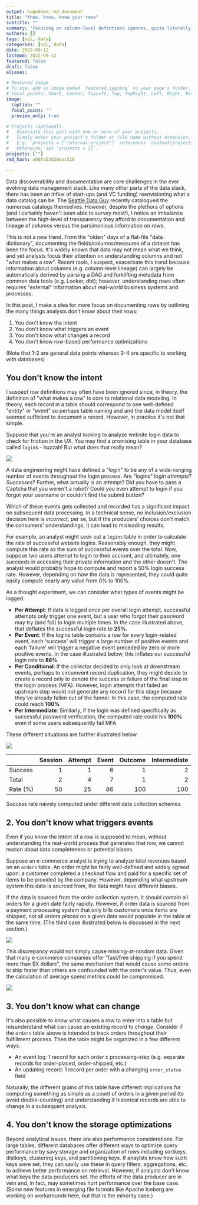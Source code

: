 ```yaml
---
output: hugodown::md_document
title: "Know, know, know your rows"
subtitle: ""
summary: "Focusing on column-level defintions ignores, quite literally, an important dimension of the data documentation problem"
authors: []
tags: [sql, data]
categories: [sql, data]
date: 2022-09-12
lastmod: 2022-09-12
featured: false
draft: false
aliases:

# Featured image
# To use, add an image named `featured.jpg/png` to your page's folder.
# Focal points: Smart, Center, TopLeft, Top, TopRight, Left, Right, BottomLeft, Bottom, BottomRight.
image:
  caption: ""
  focal_point: ""
  preview_only: true

# Projects (optional).
#   Associate this post with one or more of your projects.
#   Simply enter your project's folder or file name without extension.
#   E.g. `projects = ["internal-project"]` references `content/project/deep-learning/index.md`.
#   Otherwise, set `projects = []`.
projects: [""]
rmd_hash: a08fa52d28eac516

---
```


Data discoverability and documentation are core challenges in the ever evolving data management stack. Like many other parts of the data stack, there has been an influx of start-ups (and VC funding) reenvisioning what a data catalog can be. The [Seattle Data Guy](https://seattledataguy.substack.com/p/cataloging-data-catalogs) recently catalogued the numerous catalogs themselves. However, despite the plethora of options (and I certainly haven't been able to survey most!), I notice an imbalance between the high-level of transparency they afford to documentation and lineage of *columns* versus the parsimonious information on *rows*.

This is not a new trend. From the "olden" days of a flat-file "data dictionary", documenting the fields/columns/measures of a dataset has been the focus. It's widely known that data may not mean what we think, and yet analysts focus their attention on understanding columns and not "what makes a row". Recent tools, I suspect, exacerbate this trend because information about columns (e.g. column-level lineage) can largely be automatically derived by parsing a DAG and forklifting metadata from common data tools (e.g. Looker, dbt); however, understanding rows often requires "external" information about real-world business systems and processes.

In this post, I make a plea for more focus on documenting rows by outlining the many things analysts don't know about their rows:

1.  You don't know the intent
2.  You don't know what triggers an event
3.  You don't know what changes a record
4.  You don't know row-based performance optimizations

(Note that 1-2 are general data points whereas 3-4 are specific to working with databases)

## You don't know the intent

I suspect row definitions may often have been ignored since, in theory, the definition of "what makes a row" is core to relational data modeling. In theory, each record in a table should correspond to one well-defined "entity" or "event" so perhaps table naming and and the data model itself seemed sufficient to document a record. However, in practice it's not that simple.

Suppose that you're an analyst looking to analyze website login data to check for friction in the UX. You may find a promising table in your database called `login`s - huzzah! But what does that really mean?

![](login-log.png)

A data engineering might have defined a "login" to be any of a wide-ranging number of events throughout the login process. Are "logins" login *attempts*? *Successes*? Further, what actually is an attempt? Did you have to pass a Captcha that you weren't a robot? Could you even attempt to login if you forgot your username or couldn't find the submit button?

Which of these events gets collected and recorded has a significant impact on subsequent data processing. In a technical sense, no inclusion/exclusion decision here is *incorrect*, per se, but if the producers' choices don't match the consumers' understandings, it can lead to misleading results.

For example, an analyst might seek out a `logins` table in order to calculate the rate of successful website logins. Reasonably enough, they might compute this rate as the sum of successful events over the total. Now, suppose two users attempt to login to their account, and ultimately, one succeeds in accessing their private information and the other doesn't. The analyst would probably hope to compute and report a 50% login success rate. However, depending on how the data is represented, they could quite easily compute nearly any value from 0% to 100%.

As a thought experiment, we can consider what types of events might be logged:

-   **Per Attempt**: If data is logged once per overall login attempt, successful attempts only trigger one event, but a user who forgot their password may try (and fail) to login multiple times. In the case illustrated above, that deflates the successful login rate to **25%**.
-   **Per Event**: If the logins table contains a row for every login-related event, each 'success' will trigger a large number of positive events and each 'failure' will trigger a negative event preceded by zero or more positive events. In the case illustrated below, this inflates our successful login rate to **86%**.
-   **Per Conditional**: If the collector decided to only look at downstream events, perhaps to circumvent record duplication, they might decide to create a record only to denote the success or failure of the final step in the login process (MFA). However, login attempts that failed an upstream step would not generate any record for this stage because they've already fallen out of the funnel. In this case, the computed rate could reach **100%**
-   **Per Intermediate**: Similarly, if the login was defined specifically as successful password verification, the computed rate could his **100%** even if some users subsequently fail MFA

These different situations are further illustrated below.

![](login-rate.png)

<div class="highlight">

|          | Session | Attempt | Event | Outcome | Intermediate |
|:---------|--------:|--------:|------:|--------:|-------------:|
| Success  |       1 |       1 |     6 |       1 |            2 |
| Total    |       2 |       4 |     7 |       1 |            2 |
| Rate (%) |      50 |      25 |    86 |     100 |          100 |

Success rate naively computed under different data collection schemes

</div>

## 2. You don't know what triggers events

Even if you know the intent of a row is supposed to mean, without understanding the real-world process that generates that row, we cannot reason about data completeness or potential biases.

Suppose an e-commerce analyst is trying to analyze total revenues based on an `orders` table. An order might be fairly well-defined and widely agreed upon: a customer completed a checkout flow and paid for a specific set of items to be provided by the company. However, depending what upstream *system* this data is sourced from, the data might have different biases.

If the data is sourced from the order collection system, it should contain all orders for a given date fairly rapidly. However, if order data is sourced from a payment processing system that only bills customers once items are shipped, not all orders *placed* on a given data would populate in the table at the same time. (The third case illustrated below is discussed in the next section.)

![](featured.jpg)

This discrepancy would not simply cause missing-at-random data. Given that many e-commerce companies offer "fast/free shipping if you spend more than \$X dollars", the same mechanism that would cause some orders to ship faster than others are confounded with the order's value. Thus, even the calculation of average spend metrics could be compromised.

![](order-date.png)

## 3. You don't know what can change

It's also possible to know what causes a row to enter into a table but misunderstand what can cause an existing record to *change*. Consider if the `orders` table above is intended to track orders throughout their fulfillment process. Then the table might be organized in a few different ways:

-   An event log: 1 record for each order x processing-step (e.g. separate records for order-placed, order-shipped, etc.)
-   An updating record: 1 record per order with a changing `order_status` field

Naturally, the different grains of this table have different implications for computing something as simple as a count of orders in a given period (to avoid double-counting) and understanding if historical records are able to change in a subsequent analysis.

## 4. You don't know the storage optimizations

Beyond analytical issues, there are also performance considerations. For large tables, different databases offer different ways to optimize query performance by savy storage and organization of rows including sortkeys, distkeys, clustering keys, and partitioning keys. If anaylsts know how such keys were set, they can savily use these in query filters, aggregations, etc. to achieve better performance on retrieval. However, if analysts don't know what keys the data producers set, the efforts of the data producer are in vein and, in fact, may sometimes hurt performance over the base case. (Some new features in emerging file formats like Apache Iceberg are working on workarounds here, but that is the minority case.)

